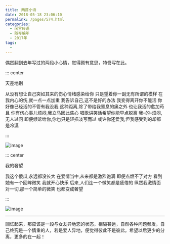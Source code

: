 ```yaml
---
title: 两首小诗
date: 2018-05-18 23:06:10
permalink: /pages/574.html
categories:
  - 闲言碎语
  - 随写编年
  - 2017年
tags:
  - 
---
```


偶然翻到去年写过的两段小心情，觉得颇有意思，特誊写在此。

::: center

天差地别

从没有想让自己突如其来的伤心情绪感染给你
只是望着你一副无有所谓的模样
在我内心的伤,就一点一点加重
我告诉自己,这不是好的办法
我变得离开你不能活
你好像已经活的不管有我没我
这种距离,除了带给我窒息的痛之外
也让我活的愈加苟且
你有伤心事儿烦闷,我立马因此焦心
唱歌讲笑话希望你能早点脱离
我–的–烦闷,无人过问
即便倾诉给你,你也只是轻描淡写而过
或许你还爱我,但我感受到的却都是冷漠

:::

![image](https://tva4.sinaimg.cn/large/008k1Yt0ly1gs308dau4oj306o08wjwl.jpg)

::: center

我的奢望

我这个傻瓜,永远都没长大
在爱情当中,从来都是激烈饱满
即便点燃不了对方
看到她有一个回眸微笑
我就开心快乐
后来,人们连一个微笑都是疲倦的
纵然我激情面对一切,那一个简单的微笑
也都变成奢望

:::

![image](https://tva2.sinaimg.cn/large/008k1Yt0ly1gs30advf7vj33402c07wz.jpg)

------

回忆起来，那应该是一段与女友异地恋的状态，相隔甚远，自然各种问题频发，自己终究是一个情重的人，若是爱人异地，便觉得彼此不是彼此。希望以后更少的分离，更多的在一起！
